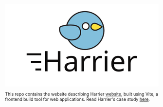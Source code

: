 ![Harrier](https://github.com/harrier-gha-runner/harrier-gha-runner.github.io/blob/9e253a0bd50b1ac4b0f2cb715ed9bac0f2288ecf/src/assets/harrier-banner.svg)

This repo contains the website describing Harrier [website](https://github.com/harrier-gha-runner/harrier-self-hosted-runner), built using Vite, a frontend build tool for web applications. Read Harrier's case study [here](https://harrier-gha-runner.github.io/case-study).
